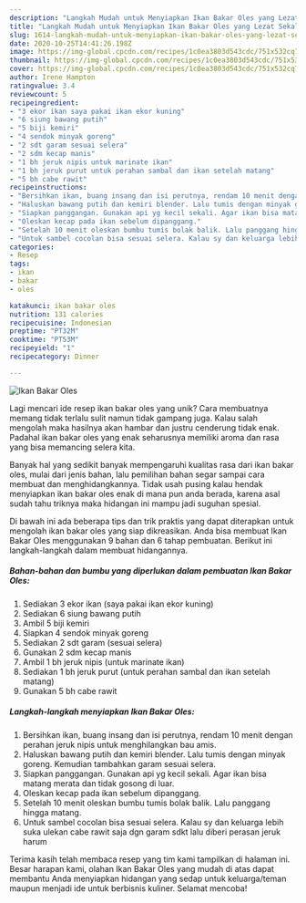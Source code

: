 ```yaml
---
description: "Langkah Mudah untuk Menyiapkan Ikan Bakar Oles yang Lezat Sekali"
title: "Langkah Mudah untuk Menyiapkan Ikan Bakar Oles yang Lezat Sekali"
slug: 1614-langkah-mudah-untuk-menyiapkan-ikan-bakar-oles-yang-lezat-sekali
date: 2020-10-25T14:41:26.198Z
image: https://img-global.cpcdn.com/recipes/1c0ea3803d543cdc/751x532cq70/ikan-bakar-oles-foto-resep-utama.jpg
thumbnail: https://img-global.cpcdn.com/recipes/1c0ea3803d543cdc/751x532cq70/ikan-bakar-oles-foto-resep-utama.jpg
cover: https://img-global.cpcdn.com/recipes/1c0ea3803d543cdc/751x532cq70/ikan-bakar-oles-foto-resep-utama.jpg
author: Irene Hampton
ratingvalue: 3.4
reviewcount: 5
recipeingredient:
- "3 ekor ikan saya pakai ikan ekor kuning"
- "6 siung bawang putih"
- "5 biji kemiri"
- "4 sendok minyak goreng"
- "2 sdt garam sesuai selera"
- "2 sdm kecap manis"
- "1 bh jeruk nipis untuk marinate ikan"
- "1 bh jeruk purut untuk perahan sambal dan ikan setelah matang"
- "5 bh cabe rawit"
recipeinstructions:
- "Bersihkan ikan, buang insang dan isi perutnya, rendam 10 menit dengan perahan jeruk nipis untuk menghilangkan bau amis."
- "Haluskan bawang putih dan kemiri blender. Lalu tumis dengan minyak goreng. Kemudian tambahkan garam sesuai selera."
- "Siapkan panggangan. Gunakan api yg kecil sekali. Agar ikan bisa matang merata dan tidak gosong di luar."
- "Oleskan kecap pada ikan sebelum dipanggang."
- "Setelah 10 menit oleskan bumbu tumis bolak balik. Lalu panggang hingga matang."
- "Untuk sambel cocolan bisa sesuai selera. Kalau sy dan keluarga lebih suka ulekan cabe rawit saja dgn garam sdkt lalu diberi perasan jeruk harum"
categories:
- Resep
tags:
- ikan
- bakar
- oles

katakunci: ikan bakar oles 
nutrition: 131 calories
recipecuisine: Indonesian
preptime: "PT32M"
cooktime: "PT53M"
recipeyield: "1"
recipecategory: Dinner

---
```



![Ikan Bakar Oles](https://img-global.cpcdn.com/recipes/1c0ea3803d543cdc/751x532cq70/ikan-bakar-oles-foto-resep-utama.jpg)

Lagi mencari ide resep ikan bakar oles yang unik? Cara membuatnya memang tidak terlalu sulit namun tidak gampang juga. Kalau salah mengolah maka hasilnya akan hambar dan justru cenderung tidak enak. Padahal ikan bakar oles yang enak seharusnya memiliki aroma dan rasa yang bisa memancing selera kita.



Banyak hal yang sedikit banyak mempengaruhi kualitas rasa dari ikan bakar oles, mulai dari jenis bahan, lalu pemilihan bahan segar sampai cara membuat dan menghidangkannya. Tidak usah pusing kalau hendak menyiapkan ikan bakar oles enak di mana pun anda berada, karena asal sudah tahu triknya maka hidangan ini mampu jadi suguhan spesial.


Di bawah ini ada beberapa tips dan trik praktis yang dapat diterapkan untuk mengolah ikan bakar oles yang siap dikreasikan. Anda bisa membuat Ikan Bakar Oles menggunakan 9 bahan dan 6 tahap pembuatan. Berikut ini langkah-langkah dalam membuat hidangannya.

<!--inarticleads1-->

##### Bahan-bahan dan bumbu yang diperlukan dalam pembuatan Ikan Bakar Oles:

1. Sediakan 3 ekor ikan (saya pakai ikan ekor kuning)
1. Sediakan 6 siung bawang putih
1. Ambil 5 biji kemiri
1. Siapkan 4 sendok minyak goreng
1. Sediakan 2 sdt garam (sesuai selera)
1. Gunakan 2 sdm kecap manis
1. Ambil 1 bh jeruk nipis (untuk marinate ikan)
1. Sediakan 1 bh jeruk purut (untuk perahan sambal dan ikan setelah matang)
1. Gunakan 5 bh cabe rawit




<!--inarticleads2-->

##### Langkah-langkah menyiapkan Ikan Bakar Oles:

1. Bersihkan ikan, buang insang dan isi perutnya, rendam 10 menit dengan perahan jeruk nipis untuk menghilangkan bau amis.
1. Haluskan bawang putih dan kemiri blender. Lalu tumis dengan minyak goreng. Kemudian tambahkan garam sesuai selera.
1. Siapkan panggangan. Gunakan api yg kecil sekali. Agar ikan bisa matang merata dan tidak gosong di luar.
1. Oleskan kecap pada ikan sebelum dipanggang.
1. Setelah 10 menit oleskan bumbu tumis bolak balik. Lalu panggang hingga matang.
1. Untuk sambel cocolan bisa sesuai selera. Kalau sy dan keluarga lebih suka ulekan cabe rawit saja dgn garam sdkt lalu diberi perasan jeruk harum




Terima kasih telah membaca resep yang tim kami tampilkan di halaman ini. Besar harapan kami, olahan Ikan Bakar Oles yang mudah di atas dapat membantu Anda menyiapkan hidangan yang sedap untuk keluarga/teman maupun menjadi ide untuk berbisnis kuliner. Selamat mencoba!
